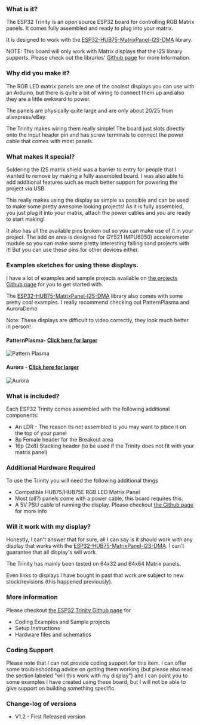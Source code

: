 ### What is it?

The ESP32 Trinity is an open source ESP32 board for controlling RGB Matrix panels. It comes fully assembled and ready to plug into your matrix.

It is designed to work with the [ESP32-HUB75-MatrixPanel-I2S-DMA](https://github.com/mrfaptastic/ESP32-HUB75-MatrixPanel-I2S-DMA) library.

NOTE: This board will only work with Matrix displays that the I2S library supports. Please check out the libraries' [Github page](https://github.com/mrfaptastic/ESP32-HUB75-MatrixPanel-I2S-DMA#panels-supported) for more information.

### Why did you make it?

The RGB LED matrix panels are one of the coolest displays you can use with an Arduino, but there is quite a bit of wiring to connect them up and also they are a little awkward to power. 

The panels are physically quite large and are only about $20/$25 from aliexpress/eBay.

The Trinity makes wiring them really simple! The board just slots directly onto the input header pin and has screw terminals to connect the power cable that comes with most panels.


### What makes it special?

Soldering the I2S matrix shield was a barrier to entry for people that I wanted to remove by making a fully assembled board. I was also able to add additional features such as much better support for powering the project via USB.

This really makes using the display as simple as possible and can be used to make some pretty awesome looking projects! As it is fully assembled, you just plug it into your matrix, attach the power cables and you are ready to start making!

It also has all the available pins broken out so you can make use of it in your project. The add on area is designed for GY521 (MPU6050) accelerometer module so you can make some pretty interesting falling sand projects with it! But you can use these pins for other devices either.

### Examples sketches for using these displays.

I have a lot of examples and sample projects available on [the projects Github page](https://github.com/witnessmenow/ESP32-Trinity/tree/master/examples) for you to get started with.

The [ESP32-HUB75-MatrixPanel-I2S-DMA](https://github.com/mrfaptastic/ESP32-HUB75-MatrixPanel-I2S-DMA) library also comes with some pretty cool examples. I really recommend checking out PatternPlasma and AuroraDemo

Note: These displays are difficult to video correctly, they look much better in person!

#### PatternPlasma- [Click here for larger](https://gfycat.com/nearajarermine-electronics-arduino-esp32)

![Pattern Plasma](https://thumbs.gfycat.com/NearAjarErmine-small.gif "Pattern Plasma")

#### Aurora - [Click here for larger](https://gfycat.com/blankfancyballoonfish)

![Aurora](https://thumbs.gfycat.com/BlankFancyBalloonfish-small.gif "Aurora")

### What is included?

Each ESP32 Trinity comes assembled with the following additional components:

- An LDR - The reason its not assembled is you may want to place it on the top of your panel
- 8p Female header for the Breakout area
- 16p (2x8) Stacking header (to be used if the Trinity does not fit with your matrix panel)

### Additional Hardware Required

To use the Trinity you will need the following additional things

- Compatible HUB75/HUB75E RGB LED Matrix Panel
- Most (all?) panels come with a power cable, this board requires this.
- A 5V PSU cable of running the display. Please checkout [the Github page](https://github.com/witnessmenow/ESP32-Trinity/blob/master/setup.md#powering-the-project) for more info

### Will it work with my display?

Honestly, I can't answer that for sure, all I can say is it should work with any display that works with the [ESP32-HUB75-MatrixPanel-I2S-DMA](https://github.com/mrfaptastic/ESP32-HUB75-MatrixPanel-I2S-DMA). I can't guarantee that all display's will work.

The Trinity has mainly been tested on 64x32 and 64x64 Matrix panels.

Even links to displays I have bought in past that work are subject to new stock/revisions (this happened previously).

### More information

Please checkout [the ESP32 Trinity Github page](https://github.com/witnessmenow/ESP32-Trinity) for
- Coding Examples and Sample projects
- Setup Instructions
- Hardware files and schematics

### Coding Support

Please note that I can not provide coding support for this item. I can offer some troubleshooting advice on getting them working (but please also read the section labeled "will this work with my display") and I can point you to some examples I have created using these board, but I will not be able to give support on building something specific.

### Change-log of versions

- V1.2 - First Released version